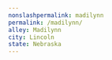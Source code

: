 ```yaml
---
﻿nonslashpermalink: madilynn
permalink: /madilynn/
alley: Madilynn
city: Lincoln
state: Nebraska
---
```

